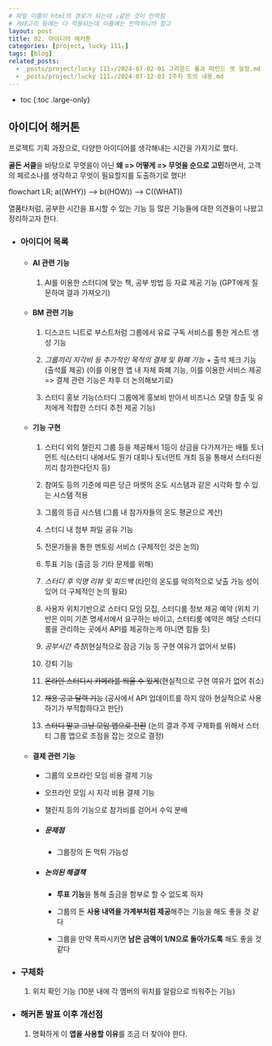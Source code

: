 ```yaml
---
# 파일 이름이 html의 경로가 되는데 ₂같은 것이 안먹힘
# 카테고리 등에는 다 적용되는데 이름에는 안먹히니까 참고
layout: post
title: 02. 아이디어 해커톤
categories: [project, lucky 111₂]
tags: [blog]
related_posts:
  - _posts/project/lucky 111₂/2024-07-02-01 그라운드 룰과 마인드 셋 설정.md
  - _posts/project/lucky 111₂/2024-07-12-03 1주차 토의 내용.md
---
```


- toc
{:toc .large-only}

## 아이디어 해커톤
프로젝트 기획 과정으로, 다양한 아이디어를 생각해내는 시간을 가지기로 했다.

**골든 서클**을 바탕으로 무엇을이 아닌 **왜 => 어떻게 => 무엇을 순으로 고민**하면서, 고객의 페르소나를 생각하고 무엇이 필요할지를 도출하기로 했다!
<div class="mermaid">
flowchart LR;
a((WHY)) --> b((HOW)) --> C((WHAT))
</div>

열품타처럼, 공부한 시간을 표시할 수 있는 기능 등 많은 기능들에 대한 의견들이 나왔고 정리하고자 한다.


+ ### 아이디어 목록
  + #### AI 관련 기능
    1. AI를 이용한 스터디에 맞는 책, 공부 방법 등 자료 제공 기능 (GPT에게 질문하여 결과 가져오기)
  + #### BM 관련 기능
    1. 디스코드 니트로 부스트처럼 그룹에서 유료 구독 서비스를 통한 게스트 생성 기능

    2. *그룹끼리 지각비 등 추가적인 목적의 결제 및 화폐 기능* + 출석 체크 기능(출석률 제공) (이를 이용한 앱 내 자체 화폐 기능, 이를 이용한 서비스 제공 => 결제 관련 기능은 차후 더 논의해보기로)

    3. 스터디 홍보 기능(스터디 그룹에게 홍보비 받아서 비즈니스 모델 창출 및 유저에게 적합한 스터디 추천 제공 기능)

  + #### 기능 구현
    1. 스터디 외의 챌린지 그룹 등을 제공해서 1등이 상금을 다가져가는 배틀 토너먼트 식(스터디 내에서도 뭔가 대회나 토너먼트 개최 등을 통해서 스터디원끼리 참가한다던지 등)

    2. 참여도 등의 기준에 따른 당근 마켓의 온도 시스템과 같은 시각화 할 수 있는 시스템 적용

    3. 그룹의 등급 시스템 (그룹 내 참가자들의 온도 평균으로 계산)

    4. 스터디 내 첨부 파일 공유 기능

    5.  전문가들을 통한 멘토링 서비스 (구체적인 것은 논의)

    6.  투표 기능 (출금 등 기타 문제를 위해)

    7.  *스터디 후 익명 리뷰 및 피드백* (타인의 온도를 악의적으로 낮출 가능 성이 있어 더 구체적인 논의 필요)

    8.  사용자 위치기반으로 스터디 모임 모집, 스터디룸 정보 제공 예약 (위치 기반은 이미 기존 명세서에서 요구하는 바이고, 스터티룸 예약은 해당 스터디룸을 관리하는 곳에서 API를 제공하는게 아니면 힘들 듯)

    9.  *공부시간 측정*(현실적으로 잠금 기능 등 구현 여유가 없어서 보류)
    
    10. 강퇴 기능

    11. ~~온라인 스터디시 카메라를 띄울 수 있게~~(현실적으로 구현 여유가 없어 취소)

    12. ~~채용 공고 달력 기능~~ (공사에서 API 업데이트를 하지 않아 현실적으로 사용하기가 부적합하다고 판단)

    13. ~~스터디 말고 그냥 모임 앱으로 전환~~ (논의 결과 주제 구체화를 위해서 스터티 그룹 앱으로 초점을 잡는 것으로 결정)
  
  + #### 결제 관련 기능
    + 그룹의 오프라인 모임 비용 결제 기능

    + 오프라인 모임 시 지각 비용 결제 기능

    + 챌린지 등의 기능으로 참가비를 걷어서 수익 분배
    + ##### 문제점
      + 그룹장의 돈 먹튀 가능성
    + ##### 논의된 해결책
      + **투표 기능**을 통해 출금을 함부로 할 수 없도록 하자

      + 그룹의 돈 **사용 내역을 가계부처럼 제공**해주는 기능을 해도 좋을 것 같다

      + 그룹을 만약 폭파시키면 **남은 금액이 1/N으로 돌아가도록** 해도 좋을 것 같다

+ ### 구체화
  1. 위치 확인 기능 (10분 내에 각 멤버의 위치를 알람으로 띄워주는 기능)


+ ### 해커톤 발표 이후 개선점
  1. 명확하게 이 **앱을 사용할 이유**를 조금 더 찾아야 한다.
